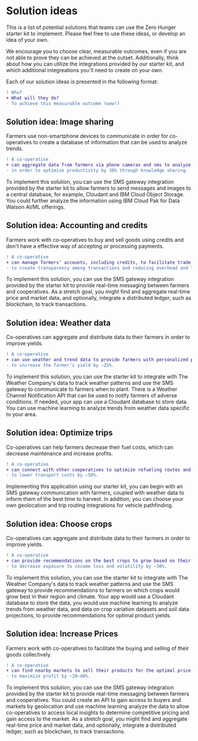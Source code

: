 # Solution ideas

This is a list of potential solutions that teams can use the Zero Hunger starter kit to implement. Please feel free to use these ideas, or develop an idea of your own.

We encourage you to choose clear, measurable outcomes, even if you are not able to prove they can be achieved at the outset. Additionally, think about how you can utilize the integrations provided by our starter kit, and which additional integreations you'll need to create on your own.

Each of our solution ideas is presented in the following format:

```diff
! Who?
+ What will they do?
- To achieve this measurable outcome (wow!)
```

## Solution idea: Image sharing

Farmers use non-smartphone devices to communicate in order for co-operatives to create a database of information that can be used to analyze trends.

```diff
! A co-operative
+ can aggregate data from farmers via phone cameras and sms to analyze the data 
- in order to optimize productivity by 30% through knowledge sharing.
```

To implement this solution, you can use the SMS gateway integration provided by the starter kit to allow farmers to send messages and images to a central database, for example, Cloudant and IBM Cloud Object Storage. You could further analyze the information using IBM Cloud Pak for Data Watson AI/ML offerings.

## Solution idea: Accounting and credits

Farmers work with co-operatives to buy and sell goods using credits and don't have a effective way of accepting or processing payments.

```diff
! A co-operative
+ can manage farmers’ accounts, including credits, to facilitate trade and distribution of funds in order 
- to create transparency among transactions and reducing overhead and labor
```

To implement this solution, you can use the SMS gateway integration provided by the starter kit to provide real-time messaging between farmers and cooperatives. As a stretch goal, you might find and aggregate real-time price and market data, and optionally, integrate a distributed ledger, such as blockchain, to track transactions.

## Solution idea: Weather data

Co-operatives can aggregate and distribute data to their farmers in order to improve yields.

```diff
! A co-operative
+ can use weather and trend data to provide farmers with personalized plans regarding when to plant, fertilize, and irrigate
- to increase the farmer’s yield by ~25%.
```

To implement this solution, you can use the starter kit to integrate with The Weather Company's data to track weather patterns and use the SMS gateway to communicate to farmers when to plant. There is a Weather Channel Notification API that can be used to notify farmers of adverse conditions. If needed, your app can use a Cloudant database to store data. You can use machine learning to analyze trends from weather data specific to your area.

## Solution idea: Optimize trips

Co-operatives can help farmers decrease their fuel costs, which can decrease maintenance and increase profits.

```diff
! A co-operative
+ can connect with other cooperatives to optimize refueling routes and trips 
- to lower transport costs by ~50%.
```

Implementing this application using our starter kit, you can begin with an SMS gateway communication with farmers, coupled with weather data to inform them of the best time to harvest. In addition, you can choose your own geolocation and trip routing integrations for vehicle pathfinding.

## Solution idea: Choose crops

Co-operatives can aggregate and distribute data to their farmers in order to improve yields.

```diff
! A co-operative
+ can provide recommendations on the best crops to grow based on their market, geographic, and environmental patterns
- to decrease exposure to income loss and volatility by ~30%.
```

To implement this solution, you can use the starter kit to integrate with The Weather Company's data to track weather patterns and use the SMS gateway to provide recommendations to farmers on which crops would grow best in their region and climate. Your app would use a Cloudant database to store the data, you would use machine learning to analyze trends from weather data, and data on crop variation datasets and soil data projections, to provide recommendations for optimal product yields.

## Solution idea: Increase Prices

Farmers work with co-operatives to facilitate the buying and selling of their goods collectively.

```diff
! A co-operative
+ can find nearby markets to sell their products for the optimal price 
- to maximize profit by ~20–40%.
```

To implement this solution, you can use the SMS gateway integration provided by the starter kit to provide real-time messaging between farmers and cooperatives. You could create an API to gain access to buyers and markets by geolocation and use machine learning analyze the data to allow co-operatives to access local insights to determine competitive pricing and gain access to the market.  As a stretch goal, you might find and aggregate real-time price and market data, and optionally, integrate a distributed ledger, such as blockchain, to track transactions.
